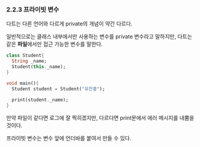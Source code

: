 ### 2.2.3 프라이빗 변수

다트는 다른 언어와 다르게 private의 개념이 약간 다르다.

일반적으로는 클래스 내부에서만 사용하는 변수를 private 변수라고 말하지만, 다트는 같은 **파일**에서만 접근 가능한 변수를 말한다.

```dart
class Student{
  String _name;
  Student(this._name);
}

void main(){
  Student student = Student("유찬홍");
  
  print(student._name);
}
```

만약 파일이 같다면 로그에 잘 찍히겠지만, 다르다면 print문에서 에러 메시지를 내뿜을 것이다.

프라이빗 변수는 변수 앞에 언더바를 붙여서 만들 수 있다.